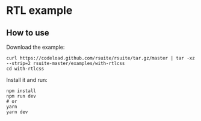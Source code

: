 # RTL example

## How to use

Download the example:

```
curl https://codeload.github.com/rsuite/rsuite/tar.gz/master | tar -xz --strip=2 rsuite-master/examples/with-rtlcss
cd with-rtlcss
```

Install it and run:

```
npm install
npm run dev
# or
yarn
yarn dev
```
